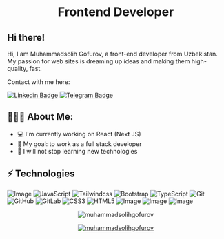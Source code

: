 <h1 align="center">Frontend Developer</h1>

## Hi there!

Hi, I am Muhammadsolih Gofurov, a front-end developer from Uzbekistan. My passion for web sites is dreaming up ideas and making them high-quality, fast. </br>

Contact with me here:

[![Linkedin Badge](https://img.shields.io/badge/muhammadsolih-gofurov-blue?style=flat-square&logo=Linkedin&logoColor=white&link=https://www.linkedin.com/in/muhammadsolih-gofurov/)](https://www.linkedin.com/in/muhammadsolih-gofurov/) 
[![Telegram Badge](https://img.shields.io/badge/@muhammadsolihdeveloper-2CA5E0?style=flat-square&logo=telegram&logoColor=white&link=https://https://t.me/MuhammadsolihDeveloper)](https://t.me/MuhammadsolihDeveloper)

  
<h2 align="left">👨🏻‍💻 About Me:</h2>

- :computer: I'm currently working on React (Next JS)  
- :triangular_flag_on_post: My goal: to work as a full stack developer
- :rocket: I will not stop learning new technologies

## ⚡ Technologies

![Image](https://img.shields.io/badge/-React-19154A?style=for-the-badge&logo=react&logoColor=white)
![JavaScript](https://img.shields.io/badge/-JavaScript-FFEF05?style=for-the-badge&logo=javascript&logoColor=white)
![Tailwindcss](https://img.shields.io/badge/-Tailwind_CSS-38B2AC?style=for-the-badge&logo=tailwind-css&logoColor=white)
![Bootstrap](https://img.shields.io/badge/-Bootstrap-563D7C?style=for-the-badge&logo=bootstrap&logoColor=white)
![TypeScript](https://img.shields.io/badge/-TypeScript-19154A?style=for-the-badge&logo=typescript&logoColor=white)
![Git](https://img.shields.io/badge/-Git-black?style=for-the-badge&logo=git&logoColor=white)
![GitHub](https://img.shields.io/badge/-GitHub-181717?style=for-the-badge&logo=github&logoColor=white)
![GitLab](https://img.shields.io/badge/-GitLab-FCA121?style=for-the-badge&logo=gitlab&logoColor=white)
![CSS3](https://img.shields.io/badge/-CSS3-1572B6?style=for-the-badge&logo=css3&logoColor=white)
![HTML5](https://img.shields.io/badge/-HTML5-E34F26?style=for-the-badge&logo=html5&logoColor=white)
![Image](https://img.shields.io/badge/Apache-D22128?style=for-the-badge&logo=Apache&logoColor=white)
![Image](https://img.shields.io/badge/php-777BB4?style=for-the-badge&logo=php&logoColor=white)
![Image](https://img.shields.io/badge/Laravel-FF2D20?style=for-the-badge&logo=laravel&logoColor=white)

<p align="center"> <img src="https://github-readme-stats.vercel.app/api?username=muhammadsolihgofurov&show_icons=true&theme=gotham" alt="muhammadsolihgofurov" />

<p align="center"> <a href="https://github.com/ryo-ma/github-profile-trophy"><img src="https://github-profile-trophy.vercel.app/?username=muhammadsolihgofurov&theme=onestar&row=1&margin-w=15&margin-h=15&no-bg=true" alt="muhammadsolihgofurov" /></a> </p>




